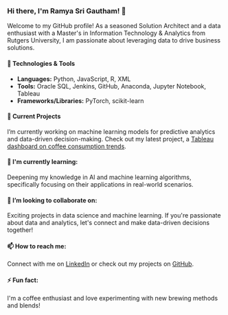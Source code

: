 <h3>Hi there, I'm Ramya Sri Gautham! 👋</h3>

<p>Welcome to my GitHub profile! As a seasoned Solution Architect and a data enthusiast with a Master's in Information Technology & Analytics from Rutgers University, I am passionate about leveraging data to drive business solutions.</p>

<h4>🔨 Technologies & Tools</h4>
<ul>
  <li><strong>Languages:</strong> Python, JavaScript, R, XML</li>
  <li><strong>Tools:</strong> Oracle SQL, Jenkins, GitHub, Anaconda, Jupyter Notebook, Tableau</li>
  <li><strong>Frameworks/Libraries:</strong> PyTorch, scikit-learn</li>
</ul>

<h4>🔭 Current Projects</h4>
<p>I’m currently working on machine learning models for predictive analytics and data-driven decision-making. Check out my latest project, a <a href="https://public.tableau.com/app/profile/ramya.sri.gautham/viz/TheGreatAmericanCoffeeTest/Product">Tableau dashboard on coffee consumption trends</a>.</p>

<h4>🌱 I'm currently learning:</h4>
<p>Deepening my knowledge in AI and machine learning algorithms, specifically focusing on their applications in real-world scenarios.</p>

<h4>👯 I’m looking to collaborate on:</h4>
<p>Exciting projects in data science and machine learning. If you're passionate about data and analytics, let's connect and make data-driven decisions together!</p>

<h4>📫 How to reach me:</h4>
<p>Connect with me on <a href="https://www.linkedin.com/in/ramyasrigautham/">LinkedIn</a> or check out my projects on <a href="https://github.com/ramyasrigautham">GitHub</a>.</p>

<h4>⚡ Fun fact:</h4>
<p>I'm a coffee enthusiast and love experimenting with new brewing methods and blends!</p>
